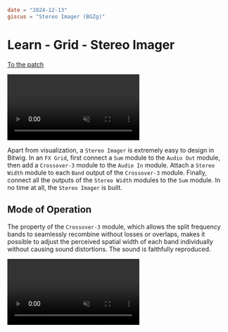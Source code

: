 ```toml
date = "2024-12-13"
giscus = "Stereo Imager (BGZg)"
```

# Learn - Grid - Stereo Imager

[To the patch](../../effects/stereo_imager.md)

<video controls autoplay loop muted data-dir="right" data-px="350px" class="sp-inline-float">
  <source src="stereo_imager/build.mp4" type="video/mp4">
</video>

<!--Abgesehen von der Visualisierung ist ein `Stereo Imager` in Bitwig äusserst leicht zu entwerfen. In einem `FX Grid` schliesst man zunächst ein `Sum` Module an das `Audio Out` Module an, dann fügt man ein `Crossover-3` Module dem `Audio In` Module hinzu. Jedem `Band` Ausgang des `Crossover-3` Modules hängt man jeweils ein `Stereo Width` Module an. Zu guter Letzt verbindet man alle Ausgänge der `Stereo Width` Module mit dem `Sum` Module. Im Handumdrehen ist der `Stereo Imager` gebaut.-->

Apart from visualization, a `Stereo Imager` is extremely easy to design in Bitwig. In an `FX Grid`, first connect a `Sum` module to the `Audio Out` module, then add a `Crossover-3` module to the `Audio In` module. Attach a `Stereo Width` module to each `Band` output of the `Crossover-3` module. Finally, connect all the outputs of the `Stereo Width` modules to the `Sum` module. In no time at all, the `Stereo Imager` is built.

## Mode of Operation
 
<!--Die Eigenschaft des `Crossover-3` Modules, dass die aufgeteilten Frequenzbänder sich ohne Verluste oder Überlappungen nahtlos zusammenfügen lassen, erlaubt es die wahrgenommene spatiale Breite jedes Bandes einzeln anzupassen, ohne dass es zu Verzerrungen des Klangs kommt. Der Klang wird originalgetreu wiederhergestellt.-->

The property of the `Crossover-3` module, which allows the split frequency bands to seamlessly recombine without losses or overlaps, makes it possible to adjust the perceived spatial width of each band individually without causing sound distortions. The sound is faithfully reproduced.

<video controls autoplay loop muted>
  <source src="stereo_imager/reconstruct.mp4" type="video/mp4">
</video>